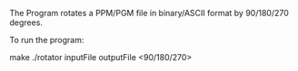The Program rotates a PPM/PGM file in binary/ASCII format by 90/180/270 degrees. 

To run the program:

make
./rotator inputFile outputFile <90/180/270>

